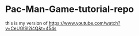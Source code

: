 # Pac-Man-Game-tutorial-repo
this is my version of https://www.youtube.com/watch?v=CeUGlSl2i4Q&t=454s
